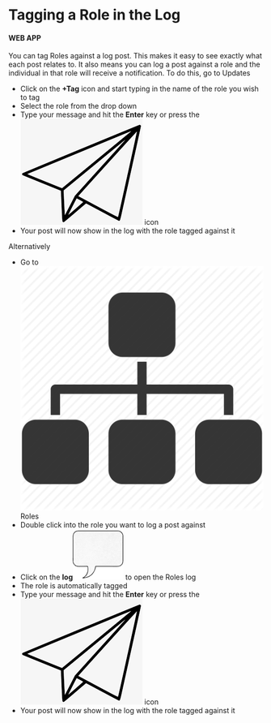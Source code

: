# Tagging a Role in the Log

#### WEB APP

You can tag Roles against a log post. This makes it easy to see exactly what each post relates to. It also means you can log a post against a role and the individual in that role will receive a notification. To do this, go to Updates

* Click on the **+Tag** icon and start typing in the name of the role you wish to tag
* Select the role from the drop down
* Type your message and hit the **Enter** key or press the<img src="../../.gitbook/assets/paper airplane icon.png" alt="" data-size="line"> icon
* Your post will now show in the log with the role tagged against it

Alternatively

* Go to <img src="../../.gitbook/assets/roles (1).png" alt="" data-size="line"> Roles
* Double click into the role you want to log a post against
* Click on the **log**<img src="../../.gitbook/assets/speech box icon.png" alt="" data-size="line"> to open the Roles log
* The role is automatically tagged
* Type your message and hit the **Enter** key or press the<img src="../../.gitbook/assets/paper airplane icon.png" alt="" data-size="line"> icon
* Your post will now show in the log with the role tagged against it
